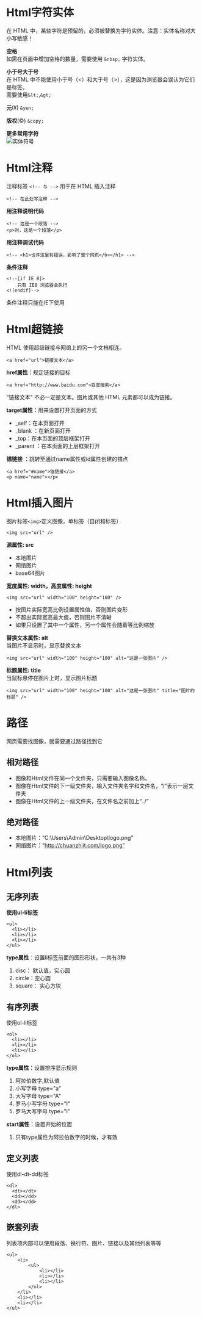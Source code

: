 # Html字符实体
在 HTML 中，某些字符是预留的，必须被替换为字符实体。注意：实体名称对大小写敏感！  

**空格**  
如需在页面中增加空格的数量，需要使用 `&nbsp;` 字符实体。  

**小于号大于号**  
在 HTML 中不能使用小于号（<）和大于号（>），这是因为浏览器会误认为它们是标签。  
需要使用`&lt;`,`&gt;`  

**元**(&yen;) `&yen;`  

**版权**(&copy;) `&copy;`  

**更多常用字符**  
![实体符号](htmlzifu.png "实体符号")
# Html注释
注释标签 `<!-- 与 -->` 用于在 HTML 插入注释
```
<!-- 在此处写注释 -->
```
**用注释说明代码**
```
<!-- 这是一个段落 -->
<p>对，这是一个段落</p>
```
**用注释调试代码**  
```
<!-- <h1>也许这里有错误，影响了整个网页</b></h1> -->
```
**条件注释**
```
<!--[if IE 8]>
    只有 IE8 浏览器会执行
<![endif]-->
```
条件注释只能在IE下使用

# Html超链接
HTML 使用超级链接与网络上的另一个文档相连。
```
<a href="url">链接文本</a>
```

**href属性**：规定链接的目标
```
<a href="http://www.baidu.com">百度搜索</a>
```
"链接文本" 不必一定是文本。图片或其他 HTML 元素都可以成为链接。

**target属性**：用来设置打开页面的方式  
- _self：在本页面打开
- _blank ：在新页面打开
- _top：在本页面的顶层框架打开
- _parent ：在本页面的上层框架打开

**锚链接** ：跳转至通过name属性或id属性创建的锚点 

```
<a href="#name">锚链接</a>
<p name="name"></p>
```
# Html插入图片
图片标签`<img>`定义图像，单标签（自闭和标签）
```
<img src="url" />
```

**源属性: src**
- 本地图片
- 网络图片
- base64图片

**宽度属性: width，高度属性: height**
```
<img src="url" width="100" height="100" />
```
- 按图片实际宽高比例设置属性值，否则图片变形
- 不超出实际宽高最大值，否则图片不清晰
- 如果只设置了其中一个属性，另一个属性会随着等比例缩放

**替换文本属性: alt**  
当图片不显示时，显示替换文本
```
<img src="url" width="100" height="100" alt="这是一张图片" />
```

**标题属性: title**  
当鼠标悬停在图片上时，显示图片标题
```
<img src="url" width="100" height="100" alt="这是一张图片" title="图片的标题" />
```
# 路径
网页需要找图像，就需要通过路径找到它
## 相对路径
- 图像和Html文件在同一个文件夹，只需要输入图像名称。
- 图像在Html文件的下一级文件夹，输入文件夹名字和文件名，“/”表示一层文件夹
- 图像在Html文件的上一级文件夹，在文件名之前加上“../”

## 绝对路径
- 本地图片：“C:\Users\Admin\Desktop\logo.png”
- 网络图片：“http://chuanzhiit.com/logo.png”

# Html列表

## 无序列表
**使用ul-li标签**
```
<ul>
  <li></li>
  <li></li>
  <li></li>
</ul>
```
**type属性**：设置li标签前面的图形形状，一共有3种
1. disc： 默认值，实心圆
2. circle：空心圆
3. square： 实心方块

## 有序列表
使用ol-li标签
```
<ol>
  <li></li>
  <li></li>
  <li></li>
</ol>
```
**type属性**：设置排序显示规则
1. 阿拉伯数字,默认值
2. 小写字母 type="a"
3. 大写字母 type="A"
4. 罗马小写字母 type="I"
5. 罗马大写字母 type="i"

**start属性**：设置开始的位置
1. 只有type属性为阿拉伯数字的时候，才有效

## 定义列表
使用dl-dt-dd标签
```
<dl>
  <dt></dt>
  <dd></dd>
  <dd></dd>
</dl>
```
## 嵌套列表
列表项内部可以使用段落、换行符、图片、链接以及其他列表等等  
```
<ul>
    <li>
        <ul>
            <li></li>
            <li></li>
            <li></li>
        </ul>
    </li>
    <li></li>
    <li></li>
</ul>
```